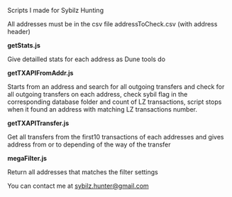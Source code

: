 Scripts I made for Sybilz Hunting

All addresses must be in the csv file addressToCheck.csv (with address header)

**getStats.js**

Give detailled stats for each address as Dune tools do


**getTXAPIFromAddr.js**

Starts from an address and search for all outgoing transfers and check for all outgoing transfers on each address, check sybil flag in the corresponding database folder and count of LZ transactions, script stops when it found an address with matching LZ transactions number.


**getTXAPITransfer.js**

Get all transfers from the first10 transactions of each addresses and gives address from or to depending of the way of the transfer


**megaFilter.js**

Return all addresses that matches the filter settings

You can contact me at sybilz.hunter@gmail.com
